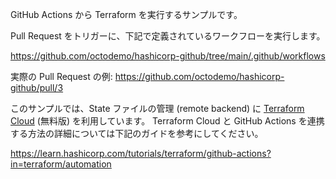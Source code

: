 GitHub Actions から Terraform を実行するサンプルです。

Pull Request をトリガーに、下記で定義されているワークフローを実行します。

https://github.com/octodemo/hashicorp-github/tree/main/.github/workflows

実際の Pull Request の例: https://github.com/octodemo/hashicorp-github/pull/3

このサンプルでは、State ファイルの管理 (remote backend) に [Terraform Cloud](https://cloud.hashicorp.com/products/terraform) (無料版) を利用しています。
Terraform Cloud と GitHub Actions を連携する方法の詳細については下記のガイドを参考にしてください。

https://learn.hashicorp.com/tutorials/terraform/github-actions?in=terraform/automation
